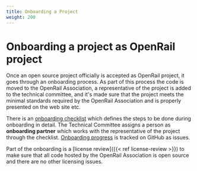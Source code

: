 ```yaml
---
title: Onboarding a Project
weight: 200
---
```


# Onboarding a project as OpenRail project

Once an open source project officially is accepted as OpenRail project, it goes through an onboarding process. As part of this process the code is moved to the OpenRail Association, a representative of the project is added to the technical committee, and it's made sure that the project meets the minimal standards required by the OpenRail Association and is properly presented on the web site etc.

There is an [onboarding checklist](https://github.com/OpenRailAssociation/technical-committee/blob/main/.github/ISSUE_TEMPLATE/onboarding-new-project.md) which defines the steps to be done during onboarding in detail. The Technical Committee assigns a person as **onboarding partner** which works with the representative of the project through the checklist. [Onboarding progress](https://github.com/OpenRailAssociation/technical-committee/issues?q=is%3Aissue+is%3Aopen+label%3AOnboarding) is tracked on GitHub as issues.

Part of the onboarding is a [license review]({{< ref license-review >}}) to make sure that all code hosted by the OpenRail Association is open source and there are no other licensing issues.

